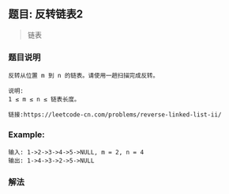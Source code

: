 ## 题目: 反转链表2

> 链表

### 题目说明
~~~
反转从位置 m 到 n 的链表。请使用一趟扫描完成反转。

说明:
1 ≤ m ≤ n ≤ 链表长度。

链接:https://leetcode-cn.com/problems/reverse-linked-list-ii/
~~~

### Example:
~~~
输入: 1->2->3->4->5->NULL, m = 2, n = 4
输出: 1->4->3->2->5->NULL
~~~

### 解法